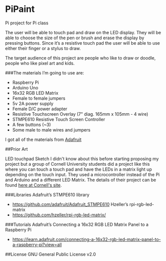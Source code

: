 # PiPaint
Pi project for Pi class

The user will be able to touch pad and draw on the LED display. They will be able to choose the size of the pen or brush and erase the display by pressing buttons. Since it’s a resistive touch pad the user will be able to use either their finger or a stylus to draw.

The target audience of this project are people who like to draw or doodle, people who like pixel art and kids.

###The materials I’m going to use are:
- Raspberry Pi
- Arduino Uno
- 16x32 RGB LED Matrix
- Female to female jumpers
- 5v 2A power supply
- Female D/C power adapter
- Resistive Touchscreen Overlay (7" diag. 165mm x 105mm - 4 wire)
- STMPE610 Resistive Touch Screen Controller
- A few buttons (~3)
- Some male to male wires and jumpers


I got all of the materials from [Adafruit]("https://www.adafruit.com/")

##Prior Art

LED touchpad Sketch
I didn't know about this before starting proposing my project but a group of Cornell University students did a project like this where you can touch a touch pad and have the LEDs in a matrix light up depending on the touch input. They used a microcontroller instead of the Pi and Arduino and a different LED Matrix. The details of their project can be found [here at Cornell's site]("http://people.ece.cornell.edu/land/courses/ece4760/FinalProjects/f2014/qw77_yq83_zm84/qw77_yq83_zm84/index.html").


###Libraries
Adafruit’s STMPE610 library
- https://github.com/adafruit/Adafruit_STMPE610
Hzeller’s rpi-rgb-led-matrix
- https://github.com/hzeller/rpi-rgb-led-matrix/

###Tutorials
Adafruit’s Connecting a 16x32 RGB LED Matrix Panel to a Raspberry Pi
- https://learn.adafruit.com/connecting-a-16x32-rgb-led-matrix-panel-to-a-raspberry-pi?view=all

##License
GNU General Public License v2.0